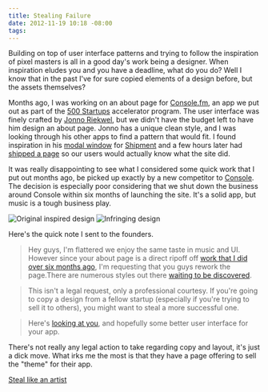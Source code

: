 ```yaml
---
title: Stealing Failure
date: 2012-11-19 10:18 -08:00
tags:
---
```


Building on top of user interface patterns and trying to follow the inspiration of pixel masters is all in a good day's work being a designer. When inspiration eludes you and you have a deadline, what do you do? Well I know that in the past I've for sure copied elements of a design before, but the assets themselves?

Months ago, I was working on an about page for [Console.fm](http://console.fm), an app we put out as part of the [500 Startups](http://500.co) accelerator program. The user interface was finely crafted by 
[Jonno Riekwel](http://jonnotie.nl/portfolio#consolefm), but we didn't have the budget left to have him design an about page. Jonno has a unique clean style, and I was looking through his other apps to find a pattern that would fit. I found inspiration in his [modal window](http://f.cl.ly/items/0C1Y2T2g1P2v130s1n2g/Screen%20Shot%202012-11-19%20at%2010.30.08%20AM.png) for [Shipment](http://shipmentapp.com) and a few hours later had [shipped a page](http://dribbble.com/shots/477308-About-Console-fm) so our users would actually know what the site did.

It was really disappointing to see what I considered some quick work that I put out months ago, be picked up exactly by a new competitor to [Console](http://console.fm). The decision is especially poor considering that we shut down the business around Console within six months of launching the site. It's a solid app, but music is a tough business play.

![Original inspired design](http://f.cl.ly/items/1x2r0p1l0R1Q0T2W360N/Screen%20Shot%202012-11-19%20at%2010.42.29%20AM.png)
![Infringing design](http://f.cl.ly/items/2G2E1H270A1W1C1A1F44/Screen%20Shot%202012-11-19%20at%2010.21.20%20AM.png)

Here's the quick note I sent to the founders.

> Hey guys, I'm flattered we enjoy the same taste in music and UI. However since your about page is a direct ripoff off [work that I did over six months ago](http://dribbble.com/shots/477308-About-Console-fm), I'm requesting that you guys rework the page.There are numerous styles out there [waiting to be discovered](http://dribbble.com/tags/about). 

> This isn't a legal request, only a professional courtesy. If you're going to copy a design from a fellow startup (especially if you're trying to sell it to others), you might want to steal a more successful one.

> Here's [looking at you](http://i.imgur.com/QbTTn.gif), and hopefully some better user interface for your app.

There's not really any legal action to take regarding copy and layout, it's just a dick move. What irks me the most is that they have a page offering to sell the "theme" for their app. 


[Steal like an artist](http://www.amazon.com/Steal-Like-Artist-Things-Creative/dp/0761169253/ref=sr_1_1?ie=UTF8&qid=1354140659&sr=8-1&keywords=steal+like+an+artist)